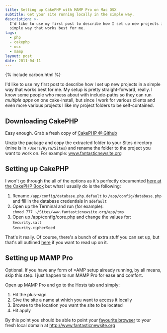 ```yaml
---
title: Setting up CakePHP with MAMP Pro on Mac OSX
subtitle: Get your site running locally in the simple way.
description: >-
  I'd like to use my first post to describe how I set up new projects in a
  simple way that works best for me.
tags:
  - php
  - cakephp
  - osx
  - mamp
layout: post
date: 2011-04-11
---
```


{% include carbon.html %}

I'd like to use my first post to describe how I set up new projects in a simple way that works best for me. My setup is pretty straight-forward, really. I know some people who mess about with include-paths so they can run _multiple apps_ on one cake-install, but since I work for various clients and even more various projects I like my project folders to be self-contained.

## Downloading CakePHP

Easy enough. Grab a fresh copy of [CakePHP @ Github][1]

Unzip the package and copy the extracted folder to your Sites directory (mine is in `/Users/Hyra/Sites`) and rename the folder to the project you want to work on. For example: www.fantasticnewsite.org

## Setting up CakePHP

I won't go through the all of the options as it's perfectly documented [here at the CakePHP Book][2] but what I usually do is the following:

1.  Rename `/app/config/database.php.default` to `/app/config/database.php` and fill in the database credentials in `$default`
2.  Open up the Terminal and run (for example):<br>
    `chmod 777 ~/Sites/www.fantasticnewsite.org/app/tmp`
3.  Open up /app/config/core.php and change the values for:<br>
    `Security.salt`<br>
    `Security.cipherSeed`

That's it really. Of course, there's a bunch of extra stuff you can set up, but that's all outlined [here][3] if you want to read up on it.

## Setting up MAMP Pro

Optional. If you have any form of \*AMP setup already running, by all means, skip this step. I just happen to run MAMP Pro for ease and comfort.

Open up MAMP Pro and go to the Hosts tab and simply:

1.  Hit the plus-sign
2.  Give the site a name at which you want to access it locally
3.  Browse to the location you want the site to be located
4.  Hit apply

By this point you should be able to point your [favourite browser][4] to your fresh local domain at <http://www.fantasticnewsite.org>

[1]: https://github.com/cakephp/cakephp/downloads
[2]: http://book.cakephp.org/#!/view/912/Installation "The Manual :: 1.3 Collection"
[3]: http://book.cakephp.org/#!/view/915/Advanced-Installation "The Manual :: 1.3 Collection"
[4]: http://www.mozilla.com/en-US/firefox/new/ "Mozilla | Firefox web browser & Thunderbird email client"
